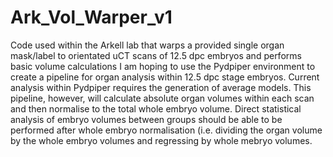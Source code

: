 # Ark_Vol_Warper_v1
Code used within the Arkell lab that warps a provided single organ mask/label to orientated uCT scans of 12.5 dpc embryos and performs basic volume calculations 
I am hoping to use the Pydpiper environment to create a pipeline for organ analysis within 12.5 dpc stage embryos. Current analysis within Pydpiper requires the generation of average models. This pipeline, however, will calculate absolute organ volumes within each scan and then normalise to the total whole embryo volume. 
Direct statistical analysis of embryo volumes between groups should be able to be performed after whole embryo normalisation (i.e. dividing the organ volume by the whole embryo volumes and regressing by whole mebryo volumes. 

